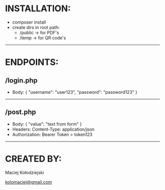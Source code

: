 # INSTALLATION:
* composer install
* create dirs in root path:
  * /public -> for PDF's
  * /temp -> for QR code's
<hr>

# ENDPOINTS:
## /login.php
* Body: {
  "username": "user123",
  "password": "password123"
  }
<hr>

## /post.php
* Body: {
  "value": "text from form"
  }
* Headers: Content-Type: application/json
* Authorization: Bearer Token > token123
<hr>

# CREATED BY:
Maciej Kołodziejski

kolomaciej@gmail.com